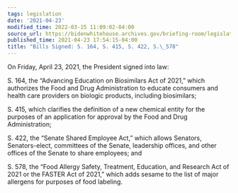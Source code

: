 ```yaml
---
tags: legislation
date: '2021-04-23'
modified_time: 2022-03-15 11:09:02-04:00
source_url: https://bidenwhitehouse.archives.gov/briefing-room/legislation/2021/04/23/bills-signed-s-164-s-415-s-422-s-578/
published_time: 2021-04-23 17:54:15-04:00
title: "Bills Signed: S. 164, S. 415, S. 422, S.\_578"
---
```

 
On Friday, April 23, 2021, the President signed into law:

S. 164, the “Advancing Education on Biosimilars Act of 2021,” which
authorizes the Food and Drug Administration to educate consumers and
health care providers on biologic products, including biosimilars;  

S. 415, which clarifies the definition of a new chemical entity for the
purposes of an application for approval by the Food and Drug
Administration;

S. 422, the “Senate Shared Employee Act,” which allows Senators,
Senators-elect, committees of the Senate, leadership offices, and other
offices of the Senate to share employees; and   

S. 578, the “Food Allergy Safety, Treatment, Education, and Research Act
of 2021 or the FASTER Act of 2021,” which adds sesame to the list of
major allergens for purposes of food labeling.
